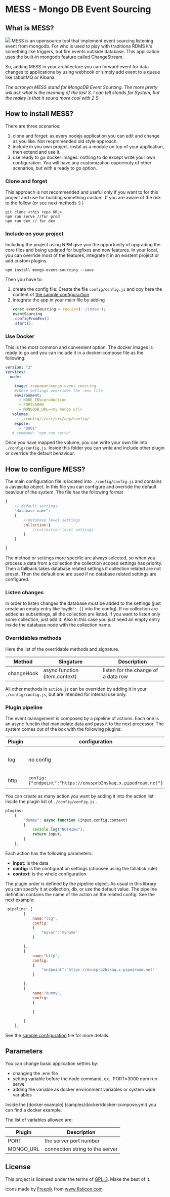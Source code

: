 # MESS - Mongo DB Event Sourcing

## What is MESS?
![](doc/assets/mess.png)  MESS is an opensource tool that implement event sourcing listening event from mongodb. For who is used to play with traditiona RDMS it's something like triggers, but fire events outiside database. This application uses the built-in mongodb feature called ChangeStream.

So, adding MESS in your architecture you can forward event for data changes to applications by using webhook or simply add event to a  queue like rabbitMQ or Kibana.

*The acronym MESS stand for MongoDB Event Sourcing. The more pretty will ask what is the meaning of the last S. I can tell stands for System, but the reality is that it sound more cool with 2 S.*


## How to install MESS?

There are three scenarios:

1. clone and forget: as every nodejs application you can edit and change as you like. Not recpmmended old style approach.
2. include in you own project. instal as a module on top of your application, then extend and use it.
3. use ready to go docker images: nothing to do except write your own configuration. You will have any customization opporinuty of other scenarios, but with a ready to go option.

### Clone and forget
This approach is not recommended and useful only if you want to for this project and use for building something custom.
If you are aware of the risk to the follow (or see next methods :) )

```
git clone <this repo URL>
npm run serve //for prod
npm run dev // for dev
```

### Include on your project
Including the project using NPM give you the opportunity of upgrading the core files and being updated for bugfixes and new features. In your local, you can override most of the features, integrate it in an existent project or add custom plugins.

```
npm install mongo-event-sourcing --save
```

Then you have to:
1. create the config file: Create the file `config/config.js` and opy here the content of [the sample configurartion](https://raw.githubusercontent.com/zeppaman/mongo-event-sourcing/main/config/config.js?token=ABK3VC6X45NGR6NJH4E5OM3BC6UCG)
2. integrate the app in your main file by adding
    ```js
    const eventSourcing = require('./index');
    eventSourcing
    .configFromEnv()
    .start();
    ```


### Use Docker
This is the most common and convenient option. The docker images is ready to go and you can include it in a docker-compose file as the following:

```yaml
version: "2"
services:
  node:

    image: zeppaman/mongo-event-sourcing
    #these settings overrides the .env file
    environment:
      - NODE_ENV=production
      - PORT=5000
      - MONGODB_URL=<my mongo url>
   volumes:
     - ./config/:/usr/src/app/config/
    expose:
      - "8081"
   # command: "npm run serve"
```
Once you have mapped the volume, you can write your own file into `./config/config.js`. Inside this folder you can write and include other plugin or override the default behaviour.



## How to configure MESS?
The main configuration file is located into `./config/config.js` and contains a Javasctip object. In this file you can configure and override the default beaviour of the system.
The file has the following format

```js
{
    // default settings
    "database name":
    {
        //database level settings
        collection:{
            //collection level settings
        }
    }

}
```

The method or settings more specific are always selected, so when you process a data from a collection the collection scoped settings has priority. Then a fallback takes database related settings if collection related are not preset. Then the default one are used if no database related settings are configured.

### Listen changes
In order to listen changes the database must be added to the settings (just create an empty entry like `"mydb": {}` into the config). If no collection are added as subsettings, all the collection are listed. If you want to listen only some collection, just add it. Also in this case you just need an empty entry inside the database node with the collection name.

### Overridables methods
Here the list of the overridable methods and signature.

| Method  | Singature | Description |
| ------------- | ------------- | ------------- |
| changeHook  | async function (item,context)   | listen for the change of a data row |

All other methods in `action.js` can be overriden by adding it in your `./config/config.js`, but are intended for internal use only.

### Plugin pipeline
The event management is composed by a pipeline of actions. Each one is an async functin that manipolate data and pass it to the next processor. The system comes out of the box with the following plugins:

| Plugin  | configuration | Description |
| ------------- | ------------- | ------------- |
| log  | no config  | listen for the change of a data row |
| http  |   `config: {"endpoint":"https://enusprb2hskaq.x.pipedream.net"}` | send data to an URL |

You can create as many action you want by adding it into the action list inside the plugin list of `./config/config.js` .   

```js
plugins:
    {
        "dummy": async function (input,config,context)
        {
            console.log("NOTHING");
            return input;
        }
    },
```
Each action has the following parameters:

- **input:** is the data
- **config:** is the configuration settings (choosee using the fallabck rule)
- **context:** is the whole configuration

The plugin order is defined by the pipeline object. As usual in this library you can specify it at collection, db, or use the default value. The pipeline definition contains the name of the action an the related config. See the next example:

```js
 pipeline: [
        {
            name:"log",
            config: 
            {
                "myvar":"myname"
            }

        },
        {
            name:"http",
            config: 
            {
                "endpoint":"https://enusprb2hskaq.x.pipedream.net"
            }

        },
        {
            name:"dummy",
            config: 
            {
               
            }

        }
    ],
```
See the [sample configuration](config/config.js) file for more details.

## Parameters
You can change basic application settins by:
- changing the .env file
- setting variable before the node command, ex. `PORT=3000 npm run serve'
- adding the variable as docker environment variables or system wide variables

Inside the [docker example] (samples/docker/docker-compose.yml) you can find a docker example.

The list of variables allowed are:

| Plugin  | Description |
| ------------- | ------------- |
| PORT  | the server port number |
| MONGO_URL  | connection string to the server |

## License
This project is licensed under the terms of [GPL-3](LICENSE.md).
Make the best of it.

<div>Icons made by <a href="https://www.freepik.com" title="Freepik">Freepik</a> from <a href="https://www.flaticon.com/" title="Flaticon">www.flaticon.com</a></div>


